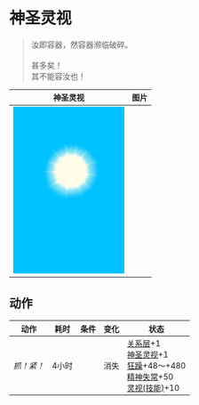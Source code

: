 # 神圣灵视  
> 汝即容器，然容器濒临破碎。<br><br>甚多矣！<br>其不能容汝也！  
  
  神圣灵视  |   图片   
 ----  |  ----:   
   |  <img decoding="async" src="Sprite/WeatherClear_Full.png" href="a.md" style="max-width:300px;max-height:300px;">   
  
## 动作  
动作  |  耗时  |  条件  |  变化  |  状态  
----  |  ----  |  ----  |  ----  |  ----  
<i>抓！紧！</i><br>  |  4小时  |    |  消失  |  [关系层](RelationalLayer.md)+1<br>[神圣灵视](GodInsight.md)+1<br>[狂躁](Mania.md)+48～+480<br>[精神失常](MindState.md)+50<br>[灵视(技能)](Skill_Insight.md)+10  
